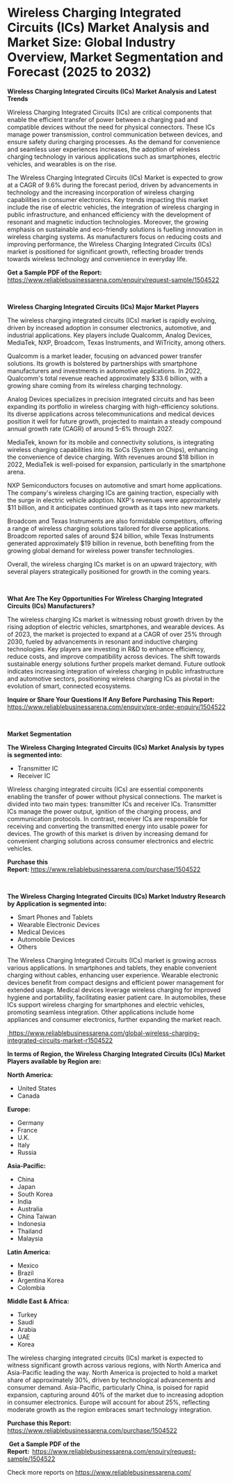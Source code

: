 <p><h1>Wireless Charging Integrated Circuits (ICs) Market Analysis and Market Size: Global Industry Overview, Market Segmentation and Forecast (2025 to 2032)</h1></p><p><strong>Wireless Charging Integrated Circuits (ICs) Market Analysis and Latest Trends</strong></p>
<p><p>Wireless Charging Integrated Circuits (ICs) are critical components that enable the efficient transfer of power between a charging pad and compatible devices without the need for physical connectors. These ICs manage power transmission, control communication between devices, and ensure safety during charging processes. As the demand for convenience and seamless user experiences increases, the adoption of wireless charging technology in various applications such as smartphones, electric vehicles, and wearables is on the rise.</p><p>The Wireless Charging Integrated Circuits (ICs) Market is expected to grow at a CAGR of 9.6% during the forecast period, driven by advancements in technology and the increasing incorporation of wireless charging capabilities in consumer electronics. Key trends impacting this market include the rise of electric vehicles, the integration of wireless charging in public infrastructure, and enhanced efficiency with the development of resonant and magnetic induction technologies. Moreover, the growing emphasis on sustainable and eco-friendly solutions is fuelling innovation in wireless charging systems. As manufacturers focus on reducing costs and improving performance, the Wireless Charging Integrated Circuits (ICs) market is positioned for significant growth, reflecting broader trends towards wireless technology and convenience in everyday life.</p></p>
<p><strong>Get a Sample PDF of the Report:&nbsp;</strong> <a href="https://www.reliablebusinessarena.com/enquiry/request-sample/1504522?utm_campaign=1789&utm_medium=2&utm_source=Github&utm_content=ia&utm_term=28022025&utm_id=wireless-charging-integrated-circuits-ics">https://www.reliablebusinessarena.com/enquiry/request-sample/1504522</a></p>
<p>&nbsp;</p>
<p><strong>Wireless Charging Integrated Circuits (ICs) Major Market Players</strong></p>
<p><p>The wireless charging integrated circuits (ICs) market is rapidly evolving, driven by increased adoption in consumer electronics, automotive, and industrial applications. Key players include Qualcomm, Analog Devices, MediaTek, NXP, Broadcom, Texas Instruments, and WiTricity, among others.</p><p>Qualcomm is a market leader, focusing on advanced power transfer solutions. Its growth is bolstered by partnerships with smartphone manufacturers and investments in automotive applications. In 2022, Qualcomm's total revenue reached approximately $33.6 billion, with a growing share coming from its wireless charging technology.</p><p>Analog Devices specializes in precision integrated circuits and has been expanding its portfolio in wireless charging with high-efficiency solutions. Its diverse applications across telecommunications and medical devices position it well for future growth, projected to maintain a steady compound annual growth rate (CAGR) of around 5-6% through 2027.</p><p>MediaTek, known for its mobile and connectivity solutions, is integrating wireless charging capabilities into its SoCs (System on Chips), enhancing the convenience of device charging. With revenues around $18 billion in 2022, MediaTek is well-poised for expansion, particularly in the smartphone arena.</p><p>NXP Semiconductors focuses on automotive and smart home applications. The company's wireless charging ICs are gaining traction, especially with the surge in electric vehicle adoption. NXP's revenues were approximately $11 billion, and it anticipates continued growth as it taps into new markets.</p><p>Broadcom and Texas Instruments are also formidable competitors, offering a range of wireless charging solutions tailored for diverse applications. Broadcom reported sales of around $24 billion, while Texas Instruments generated approximately $19 billion in revenue, both benefiting from the growing global demand for wireless power transfer technologies.</p><p>Overall, the wireless charging ICs market is on an upward trajectory, with several players strategically positioned for growth in the coming years.</p></p>
<p>&nbsp;</p>
<p><strong>What Are The Key Opportunities For Wireless Charging Integrated Circuits (ICs) Manufacturers?</strong></p>
<p><p>The wireless charging ICs market is witnessing robust growth driven by the rising adoption of electric vehicles, smartphones, and wearable devices. As of 2023, the market is projected to expand at a CAGR of over 25% through 2030, fueled by advancements in resonant and inductive charging technologies. Key players are investing in R&D to enhance efficiency, reduce costs, and improve compatibility across devices. The shift towards sustainable energy solutions further propels market demand. Future outlook indicates increasing integration of wireless charging in public infrastructure and automotive sectors, positioning wireless charging ICs as pivotal in the evolution of smart, connected ecosystems.</p></p>
<p><strong>Inquire or Share Your Questions If Any Before Purchasing This Report:</strong> <a href="https://www.reliablebusinessarena.com/enquiry/pre-order-enquiry/1504522?utm_campaign=1789&utm_medium=2&utm_source=Github&utm_content=ia&utm_term=28022025&utm_id=wireless-charging-integrated-circuits-ics">https://www.reliablebusinessarena.com/enquiry/pre-order-enquiry/1504522</a></p>
<p>&nbsp;</p>
<p><strong>Market Segmentation</strong></p>
<p><strong>The Wireless Charging Integrated Circuits (ICs) Market Analysis by types is segmented into:</strong></p>
<p><ul><li>Transmitter IC</li><li>Receiver IC</li></ul></p>
<p><p>Wireless charging integrated circuits (ICs) are essential components enabling the transfer of power without physical connections. The market is divided into two main types: transmitter ICs and receiver ICs. Transmitter ICs manage the power output, ignition of the charging process, and communication protocols. In contrast, receiver ICs are responsible for receiving and converting the transmitted energy into usable power for devices. The growth of this market is driven by increasing demand for convenient charging solutions across consumer electronics and electric vehicles.</p></p>
<p><strong>Purchase this Report:&nbsp;</strong><a href="https://www.reliablebusinessarena.com/purchase/1504522?utm_campaign=1789&utm_medium=2&utm_source=Github&utm_content=ia&utm_term=28022025&utm_id=wireless-charging-integrated-circuits-ics">https://www.reliablebusinessarena.com/purchase/1504522</a></p>
<p>&nbsp;</p>
<p><strong>The Wireless Charging Integrated Circuits (ICs) Market Industry Research by Application is segmented into:</strong></p>
<p><ul><li>Smart Phones and Tablets</li><li>Wearable Electronic Devices</li><li>Medical Devices</li><li>Automobile Devices</li><li>Others</li></ul></p>
<p><p>The Wireless Charging Integrated Circuits (ICs) market is growing across various applications. In smartphones and tablets, they enable convenient charging without cables, enhancing user experience. Wearable electronic devices benefit from compact designs and efficient power management for extended usage. Medical devices leverage wireless charging for improved hygiene and portability, facilitating easier patient care. In automobiles, these ICs support wireless charging for smartphones and electric vehicles, promoting seamless integration. Other applications include home appliances and consumer electronics, further expanding the market reach.</p></p>
<p><a href="https://www.reliablebusinessarena.com/global-wireless-charging-integrated-circuits-market-r1504522?utm_campaign=1789&utm_medium=2&utm_source=Github&utm_content=ia&utm_term=28022025&utm_id=wireless-charging-integrated-circuits-ics">&nbsp;https://www.reliablebusinessarena.com/global-wireless-charging-integrated-circuits-market-r1504522</a></p>
<p><strong>In terms of Region, the Wireless Charging Integrated Circuits (ICs) Market Players available by Region are:</strong></p>
<p>
    <p> <strong> North America: </strong>
        <ul>
            <li>United States</li>
            <li>Canada</li>
        </ul>
        </p> 
    <p> <strong> Europe: </strong>
        <ul>
            <li>Germany</li>
            <li>France</li>
            <li>U.K.</li>
            <li>Italy</li>
            <li>Russia</li>
        </ul>
        </p> 
    <p> <strong> Asia-Pacific: </strong>
        <ul>
            <li>China</li>
            <li>Japan</li>
            <li>South Korea</li>
            <li>India</li>
            <li>Australia</li>
            <li>China Taiwan</li>
            <li>Indonesia</li>
            <li>Thailand</li>
            <li>Malaysia</li>
        </ul>
        </p> 
    <p> <strong> Latin America: </strong>
        <ul>
            <li>Mexico</li>
            <li>Brazil</li>
            <li>Argentina Korea</li>
            <li>Colombia</li>
        </ul>
        </p> 
    <p> <strong> Middle East & Africa: </strong>
        <ul>
            <li>Turkey</li>
            <li>Saudi</li>
            <li>Arabia</li>
            <li>UAE</li>
            <li>Korea</li>
        </ul>
    </p>
    </p>
<p><p>The wireless charging integrated circuits (ICs) market is expected to witness significant growth across various regions, with North America and Asia-Pacific leading the way. North America is projected to hold a market share of approximately 30%, driven by technological advancements and consumer demand. Asia-Pacific, particularly China, is poised for rapid expansion, capturing around 40% of the market due to increasing adoption in consumer electronics. Europe will account for about 25%, reflecting moderate growth as the region embraces smart technology integration.</p></p>
<p><strong>Purchase this Report: </strong><a href="https://www.reliablebusinessarena.com/purchase/1504522?utm_campaign=1789&utm_medium=2&utm_source=Github&utm_content=ia&utm_term=28022025&utm_id=wireless-charging-integrated-circuits-ics">https://www.reliablebusinessarena.com/purchase/1504522</a></p>
<p>&nbsp;<strong>Get a Sample PDF of the Report:&nbsp;&nbsp;</strong><a href="https://www.reliablebusinessarena.com/enquiry/request-sample/1504522?utm_campaign=1789&utm_medium=2&utm_source=Github&utm_content=ia&utm_term=28022025&utm_id=wireless-charging-integrated-circuits-ics">https://www.reliablebusinessarena.com/enquiry/request-sample/1504522</a></p>
<p><strong></strong></p>
<p>Check more reports on <a href="https://www.reliablebusinessarena.com/?utm_campaign=1789&utm_medium=2&utm_source=Github&utm_content=ia&utm_term=28022025&utm_id=wireless-charging-integrated-circuits-ics">https://www.reliablebusinessarena.com/</a></p>